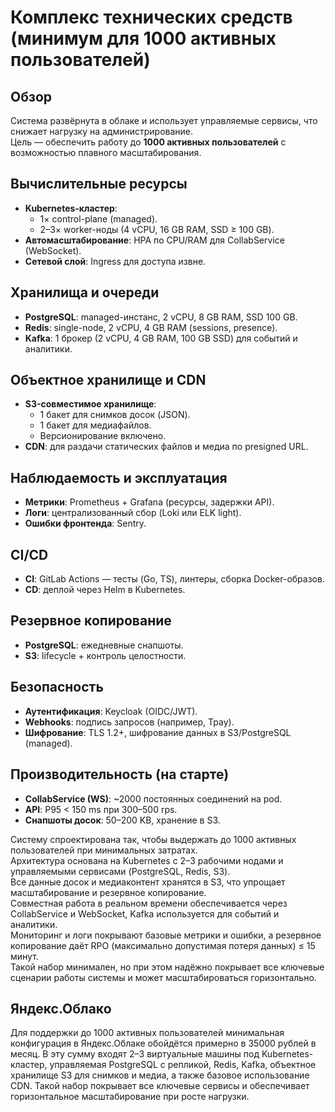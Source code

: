 # Комплекс технических средств (минимум для 1000 активных пользователей)

## Обзор
Система развёрнута в облаке и использует управляемые сервисы, что снижает нагрузку на администрирование.  
Цель — обеспечить работу до **1000 активных пользователей** с возможностью плавного масштабирования.

## Вычислительные ресурсы
- **Kubernetes-кластер**:
    - 1× control-plane (managed).
    - 2–3× worker-ноды (4 vCPU, 16 GB RAM, SSD ≥ 100 GB).
- **Автомасштабирование**: HPA по CPU/RAM для CollabService (WebSocket).
- **Сетевой слой**: Ingress для доступа извне.

## Хранилища и очереди
- **PostgreSQL**: managed-инстанс, 2 vCPU, 8 GB RAM, SSD 100 GB.
- **Redis**: single-node, 2 vCPU, 4 GB RAM (sessions, presence).
- **Kafka**: 1 брокер (2 vCPU, 4 GB RAM, 100 GB SSD) для событий и аналитики.

## Объектное хранилище и CDN
- **S3-совместимое хранилище**:
    - 1 бакет для снимков досок (JSON).
    - 1 бакет для медиафайлов.
    - Версионирование включено.
- **CDN**: для раздачи статических файлов и медиа по presigned URL.

## Наблюдаемость и эксплуатация
- **Метрики**: Prometheus + Grafana (ресурсы, задержки API).
- **Логи**: централизованный сбор (Loki или ELK light).
- **Ошибки фронтенда**: Sentry.

## CI/CD
- **CI**: GitLab Actions — тесты (Go, TS), линтеры, сборка Docker-образов.
- **CD**: деплой через Helm в Kubernetes.

## Резервное копирование
- **PostgreSQL**: ежедневные снапшоты.
- **S3**: lifecycle + контроль целостности.

## Безопасность
- **Аутентификация**: Keycloak (OIDC/JWT).
- **Webhooks**: подпись запросов (например, Tpay).
- **Шифрование**: TLS 1.2+, шифрование данных в S3/PostgreSQL (managed).

## Производительность (на старте)
- **CollabService (WS)**: ~2000 постоянных соединений на pod.
- **API**: P95 < 150 ms при 300–500 rps.
- **Снапшоты досок**: 50–200 KB, хранение в S3.

Систему спроектирована так, чтобы выдержать до 1000 активных пользователей при минимальных затратах.  
Архитектура основана на Kubernetes с 2–3 рабочими нодами и управляемыми сервисами (PostgreSQL, Redis, S3).  
Все данные досок и медиаконтент хранятся в S3, что упрощает масштабирование и резервное копирование.  
Совместная работа в реальном времени обеспечивается через CollabService и WebSocket, Kafka используется для событий и аналитики.  
Мониторинг и логи покрывают базовые метрики и ошибки, а резервное копирование даёт RPO (максимально допустимая потеря данных) ≤ 15 минут.  
Такой набор минимален, но при этом надёжно покрывает все ключевые сценарии работы системы и может масштабироваться горизонтально.

## Яндекс.Облако
Для поддержки до 1000 активных пользователей минимальная конфигурация в Яндекс.Облаке обойдётся примерно в 35000 рублей в месяц.
В эту сумму входят 2–3 виртуальные машины под Kubernetes-кластер, управляемая PostgreSQL с репликой, Redis, Kafka, объектное хранилище S3 для снимков и медиа, а также базовое использование CDN.
Такой набор покрывает все ключевые сервисы и обеспечивает горизонтальное масштабирование при росте нагрузки.
